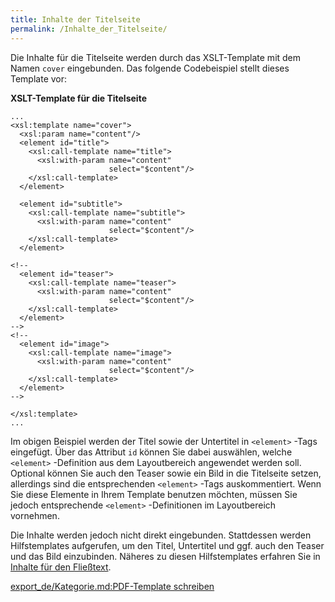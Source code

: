 ```yaml
---
title: Inhalte der Titelseite
permalink: /Inhalte_der_Titelseite/
---
```


Die Inhalte für die Titelseite werden durch das XSLT-Template mit dem Namen `cover` eingebunden. Das folgende Codebeispiel stellt dieses Template vor:

**XSLT-Template für die Titelseite**

~~~~ {.xml}
...
<xsl:template name="cover">
  <xsl:param name="content"/>
  <element id="title">
    <xsl:call-template name="title">
      <xsl:with-param name="content"
                      select="$content"/>
    </xsl:call-template>
  </element>

  <element id="subtitle">
    <xsl:call-template name="subtitle">
      <xsl:with-param name="content"
                      select="$content"/>
    </xsl:call-template>
  </element>

<!--
  <element id="teaser">
    <xsl:call-template name="teaser">
      <xsl:with-param name="content"
                      select="$content"/>
    </xsl:call-template>
  </element>
-->
<!--
  <element id="image">
    <xsl:call-template name="image">
      <xsl:with-param name="content"
                      select="$content"/>
    </xsl:call-template>
  </element>
-->

</xsl:template>
...
~~~~

Im obigen Beispiel werden der Titel sowie der Untertitel in `<element>` -Tags eingefügt. Über das Attribut `id` können Sie dabei auswählen, welche `<element>` -Definition aus dem Layoutbereich angewendet werden soll. Optional können Sie auch den Teaser sowie ein Bild in die Titelseite setzen, allerdings sind die entsprechenden `<element>` -Tags auskommentiert. Wenn Sie diese Elemente in Ihrem Template benutzen möchten, müssen Sie jedoch entsprechende `<element>` -Definitionen im Layoutbereich vornehmen.

Die Inhalte werden jedoch nicht direkt eingebunden. Stattdessen werden Hilfstemplates aufgerufen, um den Titel, Untertitel und ggf. auch den Teaser und das Bild einzubinden. Näheres zu diesen Hilfstemplates erfahren Sie in [Inhalte für den Fließtext](/Inhalte_für_den_Fließtext ).

[export_de/Kategorie.md:PDF-Template schreiben](export_de/Kategorie.md:PDF-Template_schreiben )